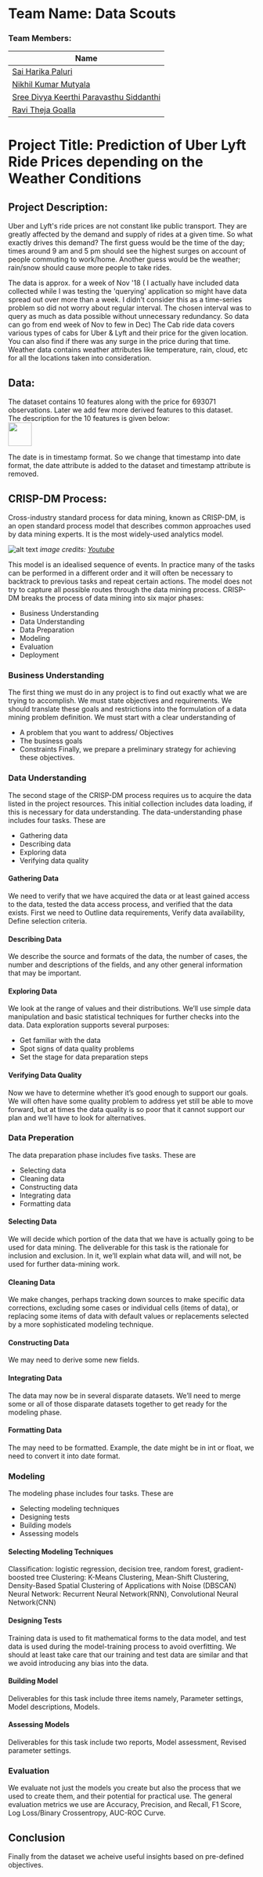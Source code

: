 # Team Name: Data Scouts
### Team Members:
 
|Name     | 
|---------|
|[Sai Harika Paluri](https://github.com/harikapaluri)| 
|[Nikhil Kumar Mutyala](https://github.com/NikhilKumarMutyala) |    
|[Sree Divya Keerthi Paravasthu Siddanthi](https://github.com/SreeDivyaKeerthiPS) |    
|[Ravi Theja Goalla](https://github.com/wgaca007) |    
 
#  Project Title: Prediction of Uber Lyft Ride Prices depending on the Weather Conditions

## Project Description:
Uber and Lyft's ride prices are not constant like public transport. They are greatly affected by the demand and supply of rides at a given time. So what exactly drives this demand? The first guess would be the time of the day; times around 9 am and 5 pm should see the highest surges on account of people commuting to work/home. Another guess would be the weather; rain/snow should cause more people to take rides.

The data is approx. for a week of Nov '18 ( I actually have included data collected while I was testing the 'querying' application so might have data spread out over more than a week. I didn't consider this as a time-series problem so did not worry about regular interval. The chosen interval was to query as much as data possible without unnecessary redundancy. So data can go from end week of Nov to few in Dec)
The Cab ride data covers various types of cabs for Uber & Lyft and their price for the given location. You can also find if there was any surge in the price during that time. Weather data contains weather attributes like temperature, rain, cloud, etc for all the locations taken into consideration.
## Data:
The dataset contains 10 features along with the price for 693071 observations. Later we add few more derived features to this dataset.<br>
The description for the 10 features is given below:<br>
<img src="https://github.com/NikhilKumarMutyala/Prediction-of-Uber-Lyft-Ride-Prices-depending-on-the-Weather-Conditions/blob/master/DATA.PNG" width="48">

The date is in timestamp format. So we change that timestamp into date format, the date attribute is added to the dataset and timestamp attribute is removed. 



## CRISP-DM Process:
Cross-industry standard process for data mining, known as CRISP-DM, is an open standard process model that describes common approaches used by data mining experts. It is the most widely-used analytics model.

![alt text](https://github.com/NikhilKumarMutyala/Prediction-of-Uber-Lyft-Ride-Prices-depending-on-the-Weather-Conditions/blob/master/crisp%20dm.PNG)
*image credits: [Youtube](https://www.youtube.com/watch?v=CRKn-9gVNBw)*

This model is an idealised sequence of events. In practice many of the tasks can be performed in a different order and it will often be necessary to backtrack to previous tasks and repeat certain actions. The model does not try to capture all possible routes through the data mining process.
CRISP-DM breaks the process of data mining into six major phases:

* Business Understanding
* Data Understanding
* Data Preparation
* Modeling
* Evaluation
* Deployment

 ### Business Understanding
The first thing we must do in any project is to find out exactly what we are trying to accomplish. We must state objectives and requirements. We should translate these goals and restrictions into the formulation of a data mining problem definition. We must start with a clear understanding of
* A problem that you want to address/ Objectives
* The business goals
* Constraints
 Finally, we prepare a preliminary strategy for achieving these objectives.
 
 ### Data Understanding
The second stage of the CRISP-DM process requires us to acquire the data listed in the project resources. This initial collection includes data loading, if this is necessary for data understanding. The data-understanding phase includes four tasks. These are
* Gathering data
* Describing data
* Exploring data
* Verifying data quality

#### Gathering Data
We need to verify that we have acquired the data or at least gained access to the data, tested the data access process, and verified that the data exists. First we need to Outline data requirements, Verify data availability, Define selection criteria.

#### Describing Data
We describe the source and formats of the data, the number of cases, the number and descriptions of the fields, and any other general information that may be important.

#### Exploring Data
We look at the range of values and their distributions. We’ll use simple data manipulation and basic statistical techniques for further checks into the data. Data exploration supports several purposes:
* Get familiar with the data
* Spot signs of data quality problems
* Set the stage for data preparation steps

#### Verifying Data  Quality
Now we have to determine whether it’s good enough to support our goals. We will often have some quality problem to address yet still be able to move forward, but at times the data quality is so poor that it cannot support our plan and we’ll have to look for alternatives. 

### Data Preperation
The data preparation phase includes five tasks. These are
* Selecting data
* Cleaning data
* Constructing data
* Integrating data
* Formatting data

#### Selecting Data
We will decide which portion of the data that we have is actually going to be used for data mining. The deliverable for this task is the rationale for inclusion and exclusion. In it, we’ll explain what data will, and will not, be used for further data-mining work.

#### Cleaning Data
We make changes, perhaps tracking down sources to make specific data corrections, excluding some cases or individual cells (items of data), or replacing some items of data with default values or replacements selected by a more sophisticated modeling technique.

#### Constructing Data
We may need to derive some new fields.

#### Integrating Data
The data may now be in several disparate datasets. We’ll need to merge some or all of those disparate datasets together to get ready for the modeling phase.

#### Formatting Data
The may need to be formatted. Example, the date might be in int or float, we need to convert it into date format.

### Modeling
The modeling phase includes four tasks. These are
* Selecting modeling techniques
* Designing tests
* Building models
* Assessing models

#### Selecting Modeling Techniques
Classification: logistic regression, decision tree, random forest, gradient-boosted tree
Clustering: K-Means Clustering, Mean-Shift Clustering, Density-Based Spatial Clustering of Applications with Noise (DBSCAN)
Neural Network: Recurrent Neural Network(RNN), Convolutional Neural Network(CNN)

#### Designing Tests
Training data is used to fit mathematical forms to the data model, and test data is used during the model-training process to avoid overfitting. We should at least take care that our training and test data are similar and that we avoid introducing any bias into the data.

#### Building Model
Deliverables for this task include three items namely, Parameter settings, Model descriptions, Models.

#### Assessing Models
Deliverables for this task include two reports, Model assessment, Revised parameter settings.

### Evaluation
We evaluate not just the models you create but also the process that we used to create them, and their potential for practical use. The general evaluation metrics we use are Accuracy, Precision, and Recall, F1 Score, Log Loss/Binary Crossentropy, AUC-ROC Curve.

## Conclusion
Finally from the dataset we acheive useful insights based on pre-defined objectives.
